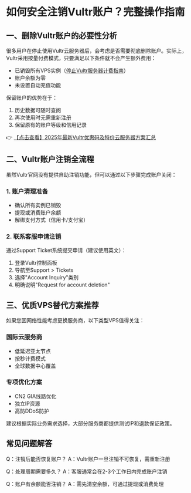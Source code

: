 # 如何安全注销Vultr账户？完整操作指南

## 一、删除Vultr账户的必要性分析

很多用户在停止使用Vultr云服务器后，会考虑是否需要彻底删除账户。实际上，Vultr采用按量付费模式，只要满足以下条件就不会产生额外费用：

- 已销毁所有VPS实例（[停止Vultr服务器计费指南](https://bit.ly/VuLtr)）
- 账户余额为零
- 未设置自动充值功能

保留账户的优势在于：
1. 历史数据可随时查阅
2. 再次使用时无需重新注册
3. 保留原有的账户等级和信用记录

👉 [【点击查看】2025年最新Vultr优惠码及特价云服务器方案汇总](https://bit.ly/VuLtr)

## 二、Vultr账户注销全流程

虽然Vultr官网没有提供自助注销功能，但可以通过以下步骤完成账户关闭：

### 1. 账户清理准备
- 确认所有实例已销毁
- 提现或消费账户余额
- 解绑支付方式（信用卡/支付宝）

### 2. 联系客服申请注销
通过Support Ticket系统提交申请（建议使用英文）：
1. 登录Vultr控制面板
2. 导航至Support > Tickets
3. 选择"Account Inquiry"类别
4. 明确说明"Request for account deletion"

## 三、优质VPS替代方案推荐

如果您因网络性能考虑更换服务商，以下类型VPS值得关注：

### 国际云服务商
- 低延迟亚太节点
- 按秒计费模式
- 全球数据中心覆盖

### 专项优化方案
- CN2 GIA线路优化
- 独立IP资源
- 高防DDoS防护

建议根据实际业务需求选择，大部分服务商都提供测试IP和退款保证政策。

## 常见问题解答

Q：注销后能否恢复账户？
A：Vultr账户一旦注销不可恢复，需重新注册

Q：处理周期需要多久？
A：客服通常会在2-3个工作日内完成账户注销

Q：账户有余额能否注销？
A：需先清空余额，可通过提现或消费处理